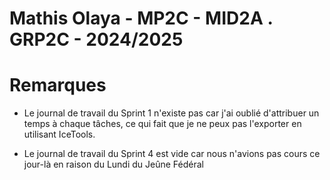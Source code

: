 # Mathis Olaya - MP2C - MID2A . GRP2C - 2024/2025                                                                                                                                                                                                                

# Remarques 
- Le journal de travail du Sprint 1 n'existe pas car j'ai oublié d'attribuer un temps à chaque tâches, ce qui fait que je ne peux pas l'exporter en utilisant IceTools.
  
- Le journal de travail du Sprint 4 est vide car nous n'avions pas cours ce jour-là en raison du Lundi du Jeûne Fédéral
